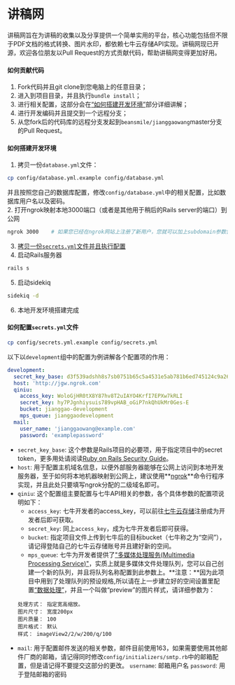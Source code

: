 讲稿网
====

讲稿网旨在为讲稿的收集以及分享提供一个简单实用的平台，核心功能包括但不限于PDF文档的格式转换、图片水印，都依赖七牛云存储API实现。讲稿网现已开源，欢迎各位朋友以Pull Request的方式贡献代码，帮助讲稿网变得更加好用。

#### 如何贡献代码
1. Fork代码并且git clone到您电脑上的任意目录；
2. 进入到项目目录，并且执行`bundle install`；
3. 进行相关配置，这部分会在[“如何搭建开发环境”](#%E5%A6%82%E4%BD%95%E6%90%AD%E5%BB%BA%E5%BC%80%E5%8F%91%E7%8E%AF%E5%A2%83)部分详细讲解；
4. 进行开发编码并且提交到一个远程分支；
5. 从您fork后的代码库的远程分支发起到`beansmile/jianggaowang`master分支的Pull Request。

#### 如何搭建开发环境
1. 拷贝一份`database.yml`文件：
```sh
cp config/database.yml.example config/database.yml
```
并且按照您自己的数据库配置，修改`config/database.yml`中的相关配置，比如数据库用户名以及密码。  
2. 打开ngrok映射本地3000端口（或者是其他用于稍后的Rails server的端口）到公网
```sh
ngrok 3000    # 如果您已经在ngrok网站上注册了新用户，您就可以加上subdomain参数尝试绑定指定二级域名，比如`ngrok -subdomain=jgw 3000`
```
3. [拷贝一份`secrets.yml`文件并且执行配置](#%E5%A6%82%E4%BD%95%E9%85%8D%E7%BD%AEsecretsyml%E6%96%87%E4%BB%B6)  
4. 启动Rails服务器
  ```sh
  rails s
  ```
5. 启动sidekiq
  ```sh
  sidekiq -d
  ```
6. 本地开发环境搭建完成

#### 如何配置`secrets.yml`文件
```sh
cp config/secrets.yml.example config/secrets.yml
```
以下以`development`组中的配置为例讲解各个配置项的作用：
```yaml
development:
  secret_key_base: d3f539adshh8s7sb0751b65c5a4531e5ab781b6ed745124c9a266fb0f7ade05c81b9f9ef9e4addda72e23874a3bc7e1b13bb7365abb2b9beeb548403334e
  host: 'http://jgw.ngrok.com'
  qiniu:
    access_key: WoloGjHR0tX8Y87hv8T2uIAYO4KrfI7EPXw7kRLI
    secret_key: hy7PJgnhiysuis789vpHAB_oGiP7nkQhUkMr0Ges-E
    bucket: jianggao-development
    mps_queue: jianggaodevelopment
  mail:
    user_name: 'jianggaowang@example.com'
    password: 'examplepassword'
```
* `secret_key_base`: 这个参数是Rails项目的必要项，用于指定项目中的secret token，更多用处请阅读[Ruby on Rails Security Guide](http://guides.rubyonrails.org/security.html#session-storage)。
* `host`: 用于配置主机域名信息，以便外部服务器能够在公网上访问到本地开发服务器，至于如何将本地机器映射到公网上，建议使用**[ngrok](https://ngrok.com/)**命令行程序实现，并且此处只要填写ngrok分配的二级域名即可。
* `qiniu`: 这个配置组主要配置与七牛API相关的参数，各个具体参数的配置项说明如下：
    * `access_key`: 七牛开发者的access_key，可以前往[七牛云存储](http://www.qiniu.com/)注册成为开发者后即可获取。
    * `secret_key`: 同上`access_key`，成为七牛开发者后即可获得。
    * `bucket`: 指定项目文件上传到七牛后的目标bucket（七牛称之为“空间”），请记得登陆自己的七牛云存储账号并且建好新的空间。
    * `mps_queue`: 七牛为开发者提供了["多媒体处理服务(Multimedia Processing Service)"](https://portal.qiniu.com/mps/pipeline/intro)，实质上就是多媒体文件处理队列，您可以自己创建一个新的队列，并且将队列名称配置到此参数上。**注意：**因为此项目中用到了处理队列的预设规格,所以请在上一步建立好的空间设置里配置[“数据处理”](https://portal.qiniu.com/bucket/jianggao-development/processor/image)，并且一个叫做“preview”的图片样式，请详细参数为：
    ```
    处理方式： 指定宽高缩放。
    图片尺寸： 宽度200px
    图片质量： 100
    图片格式： 默认
    样式： imageView2/2/w/200/q/100
    ```
* `mail`: 用于配置邮件发送的相关参数，邮件目前使用163，如果需要使用其他邮件厂商的邮箱，请记得同时修改`config/initializers/smtp.rb`中的邮箱配置，但是请记得不要提交这部分的更改。
    `username`: 邮箱用户名
    `password`: 用于登陆邮箱的密码
